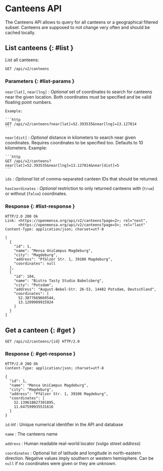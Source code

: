 # Canteens API

The Canteens API allows to query for all canteens or a geographical filtered subset. Canteens are supposed to not change very often and should be cached locally.

## List canteens {: #list }

List all canteens:

```http
GET /api/v2/canteens
```

### Parameters {: #list-params }

`near[lat]`, `near[lng]`
:   _Optional_ set of coordinates to search for canteens near the given location. Both coordinates must be specified and be valid floating point numbers.

    Example:

    ```http
    GET /api/v2/canteens?near[lat]=52.393535&near[lng]=13.127814
    ```

`near[dist]`
:   _Optional_ distance in kilometers to search near given coordinates. Requires coordinates to be specified too. Defaults to 10 kilometers.
    Example:

    ```http
    GET /api/v2/canteens?near[lat]=52.393535&near[lng]=13.127814&near[dist]=5
    ```

`ids`
:   _Optional_ list of comma-separated canteen IDs that should be returned.

`hasCoordinates`
:   _Optional_ restriction to only returned canteens with (`true`) or without (`false`) coordinates.

### Response {: #list-response }

```http
HTTP/2.0 200 Ok
Link: <https://openmensa.org/api/v2/canteens?page=2>; rel="next",
      <https://openmensa.org/api/v2/canteens?page=5>; rel="last"
Content-Type: application/json; charset=utf-8

[
  {
    "id": 1,
    "name": "Mensa UniCampus Magdeburg",
    "city": "Magdeburg",
    "address": "Pfälzer Str. 1, 39106 Magdeburg",
    "coordinates": null
  },
  {
    "id": 104,
    "name": "Bistro Tasty Studio Babelsberg",
    "city": "Potsdam",
    "address": "August-Bebel-Str. 26-53, 14482 Potsdam, Deutschland",
    "coordinates": [
      52.3877669669544,
      13.1209909915924
    ]
  }
]
```

## Get a canteen {: #get }

```http
GET /api/v2/canteens/{id} HTTP/2.0
```

### Response {: #get-response }

```http title="GET /api/v2/canteens/1"
HTTP/2.0 200 Ok
Content-Type: application/json; charset=utf-8

{
  "id": 1,
  "name": "Mensa UniCampus Magdeburg",
  "city": "Magdeburg",
  "address": "Pfälzer Str. 1, 39106 Magdeburg",
  "coordinates": [
    52.139618827301895,
    11.647599935531616
  ]
}
```

`id` _int_
:   Unique numerical identifier in the API and database

`name`
:   The canteens name

`address`
:   Human readable real-world locator (vulgo _street address_)

`coordinates`
:   Optional list of latitude and longitude in north-eastern direction. Negative values imply southern or western hemisphere. Can be `null` if no coordinates were given or they are unknown.
